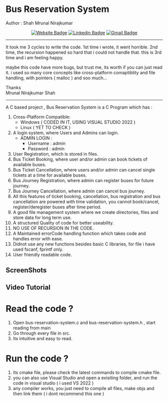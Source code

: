 # Bus Reservation System

  Author : Shah Mrunal Nirajkumar
  <div align="center">

  [![Website Badge](https://img.shields.io/badge/-mrunalnshah-47CCCC?style=flat&logo=Google-Chrome&logoColor=white&link=https://verma-anushka.github.io/anushkaverma/)](https://mrunalnshah.github.io) 
  [![Linkedin Badge](https://img.shields.io/badge/-mrunalnshah-blue?style=flat-square&logo=Linkedin&logoColor=white&link=https://www.linkedin.com/in/anushkaverma/)](https://www.linkedin.com/in/mrunalnshah/) 
  [![Gmail Badge](https://img.shields.io/badge/-mrunalnshah-c14438?style=flat-square&logo=Gmail&logoColor=white&link=mailto:mrunalnshah2883@gmail.com)](mailto:mrunalnshah2883@gmail.com)

   </div>
   
---
It took me 3 cycles to write the code. 1st time i wrote, it went horrible. 2nd time, the recursion happened so hard that i could not handle that. this is 3rd time and i am feeling happy.

maybe this code have more bugs, but trust me, its worth if you can just read it. i used so many core concepts like cross-platform comaptiblity and file handling, with pointers ( malloc ) and soo much...

Thanks </br>
Mrunal Nirajkumar Shah

---


A C based project ,
Bus Reservation System is a C Program which has :
  1. Cross-Platform Compatible:
      * Windows ( CODED IN IT, USING VISUAL STUDIO 2022 )
      * Linux   ( YET TO CHECK )
  2. A login system, where Users and Admins can login.
      * ADMIN LOGIN :
          * Username : admin
          * Password : admin
  3. User Registration, which is stored in files.
  4. Bus Ticket Booking, where user and/or admin can book tickets of available buses.
  5. Bus Ticket Cancellation, where users and/or admin can cancel single tickets at a time for available buses.
  6. Bus Journey Registration, where admin can register buses for future journey.
  7. Bus Journey Cancellation, where admin can cancel bus journey.
  8. All this features of ticket booking, cancellation, bus registration and bus cancellation are powered with time validation, you cannot book/cancel, register/deregister buses after time period.
  9. A good file management system where we create directories, files and store data for long term use.
  10. A structured Quality of code for better useability.
  11. NO USE OF RECURSION IN THE CODE.
  12. A Maintained errorCode handling function which takes code and handles error with ease.
  13. Didnot use any new functions besides basic C libraries, for file i have used fscanf, fprintf only.
  14. User friendly readable code.

## ScreenShots

## Video Tutorial


# Read the code ?

1. Open bus-reservation-system.c and bus-reservation-system.h , start reading from main 
2. Go through every file in src.
3. Its intuitive and easy to read.

# Run the code ?

1. Its cmake file, please check the latest commands to compile cmake file.
2. you can also use Visual Studio and open a exisiting folder, and run the code in visual studio ( i used VS 2022 )
3. any compiler works, you just need to compile all files, make objs and then link them ( i dont recommend this one )
